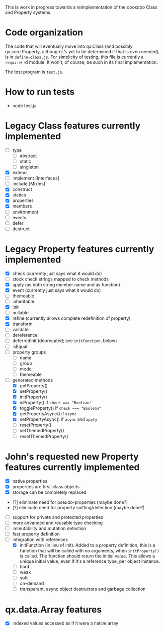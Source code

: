 This is work in progress towards a reimplementation of the qooxdoo
Class and Property systems.

# Code organization
The code that will eventually move into qx.Class (and possibly
qx.core.Property, although it's yet to be determined if that is even
needed), is in `define-class.js`. For simplicity of testing, this file
is currently a `require()`d module. It won't, of course, be such in
its final implementation.

The test program is `test.js`.

# How to run tests
- node test.js

# Legacy Class features currently implemented
- [ ] type
  - [ ] abstract
  - [ ] static
  - [ ] singleton
- [x] extend
- [ ] implement [Interfaces]
- [ ] include [Mixins]
- [x] construct
- [x] statics
- [x] properties
- [x] members
- [ ] environment
- [ ] events
- [ ] defer
- [ ] destruct

# Legacy Property features currently implemented
- [x] check (currently just says what it would do)
- [ ] stock check strings mapped to check methods
- [x] apply (as both string member name and as function)
- [x] event (currently just says what it would do)
- [ ] themeable
- [ ] inheritable
- [x] init
- [ ] nullable
- [x] refine (currently allows complete redefinition of property)
- [x] transform
- [ ] validate
- [ ] dereference
- [ ] deferredInit (deprecated; see `initFunction`, below)
- [ ] isEqual
- [ ] property groups
  - [ ] name
  - [ ] group
  - [ ] mode
  - [ ] themeable
- [ ] generated methods
  - [x] getProperty()
  - [x] setProperty()
  - [x] initProperty()
  - [x] isProperty() if `check === "Boolean"`
  - [x] toggleProperty() if `check === "Boolean"`
  - [x] getPropertyAsync() if `async`
  - [x] setPropertyAsync() if `async` and `apply`
  - [ ] resetProperty()
  - [ ] setThemedProperty()
  - [ ] resetThemedProperty()

# John's requested new Property features currently implemented
- [x] native properties
- [x] properties are first-class objects
- [x] storage can be completely replaced
- [?] eliminate need for pseudo-properties (maybe done?)
- [?] eliminate need for property sniffing/detection (maybe done?)
- [ ] support for private and protected properties
- [ ] more advanced and reusable type checking
- [ ] immutability and mutation detection
- [ ] fast property definition
- [ ] integration with references
  - [x] initFunction (in lieu of init). Added to a property
    definition, this is a function that will be called with no
    arguments, when `initProperty()` is called. The function
    should return the initial value. This allows a unique initial
    value, even if it's a reference type, per object instance.
  - [ ] hard
  - [ ] weak
  - [ ] soft
  - [ ] on-demand
  - [ ] transparant, async object destructors and garbage collection

# qx.data.Array features
- [x] indexed values accessed as if it were a native array

